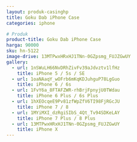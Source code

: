 ```yaml
---
layout: produk-casinghp
title: Goku Dab iPhone Case
categories: iphone

# Produk
product-title: Goku Dab iPhone Case
harga: 90000
sku: hn-5122
image-drive: 13MTPwxHRxHJ1TNn-0GZpsmg_FUJZGwUY
gallery:
  - url: 1nSWuLH66NvDRhZivFv39aJdvztv1lfHz
    title: iPhone 5 / 5s / SE
  - url: 1oaNAaqY_wOFrb6mKqKDJuhguP78LgGuo
    title: iPhone 6 / 6s
  - url: 1FvY6a_8FTAFZWR-rhBrjFpnyjU0TWdau
    title: iPhone 6 Plus / 6s Plus
  - url: 1hXEOcqeE9Pv81zfWpZfV6TI98FjRGcJU
    title: iPhone 7 / 8
  - url: 1MYiMXI_dzRgiSIbS_4Qt_Tv94SDKeLAY
    title: iPhone 7 Plus / 8 Plus
  - url: 13MTPwxHRxHJ1TNn-0GZpsmg_FUJZGwUY
    title: iPhone X
---
```

